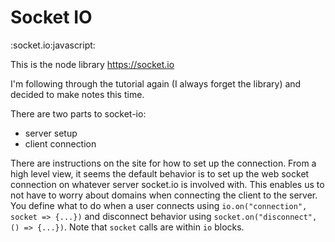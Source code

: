 # Socket IO
:socket.io:javascript:

This is the node library https://socket.io

I'm following through the tutorial again (I always forget the library) and decided to make notes this time.

There are two parts to socket-io:
- server setup
- client connection

There are instructions on the site for how to set up the connection.
From a high level view, it seems the default behavior is to set up the web socket connection on whatever server socket.io is involved with.
This enables us to not have to worry about domains when connecting the client to the server.
You define what to do when a user connects using `io.on("connection", socket => {...})` and disconnect behavior using `socket.on("disconnect", () => {...})`.
Note that `socket` calls are within `io` blocks.
